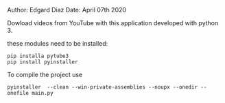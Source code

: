 Author: Edgard Diaz
Date: April  07th  2020

Dowload videos from YouTube with this application developed with python 3.

these modules need to be installed:

	pip installa pytube3
	pip install pyinstaller
	

To compile the project use

	pyinstaller  --clean --win-private-assemblies --noupx --onedir --onefile main.py
